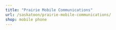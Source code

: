 ```yaml
---
title: "Prairie Mobile Communications"
url: /saskatoon/prairie-mobile-communications/
shop: mobile phone
---
```

